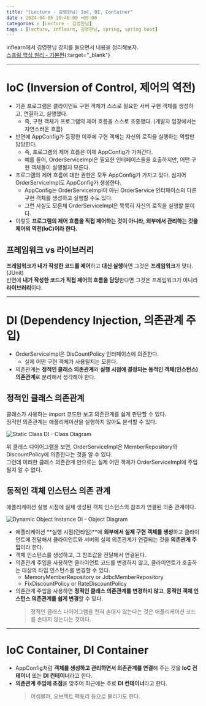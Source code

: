 ```yaml
---
title: "[Lecture - 김영한님] IoC, DI, Container"
date : 2024-04-05 10:40:00 +09:00
categories : [Lecture - 김영한님]
tags : [lecture, inflearn, 김영한님, spring, spring boot]
---
```


inflearn에서 김영한님 강의를 들으면서 내용을 정리해보자.   
[스프링 핵심 원리 - 기본편](https://www.inflearn.com/course/%EC%8A%A4%ED%94%84%EB%A7%81-%ED%95%B5%EC%8B%AC-%EC%9B%90%EB%A6%AC-%EA%B8%B0%EB%B3%B8%ED%8E%B8){:target="_blank"}

---

# IoC (Inversion of Control, 제어의 역전)
* 기존 프로그램은 클라이언트 구현 객체가 스스로 필요한 서버 구현 객체를 생성하고, 연결하고, 실행했다.
  * 즉, 구현 객체가 프로그램의 제어 흐름을 스스로 조종했다. (개발자 입장에서는 자연스러운 흐름)
* 반면에 AppConfig가 등장한 이후에 구현 객체는 자신의 로직을 실행하는 역할만 담당한다.
  * 즉, 프로그램의 제어 흐름은 이제 AppConfig가 가져간다.
  * 예를 들어, OrderServiceImpl은 필요한 인터페이스들을 호출하지만, 어떤 구현 객체들이 실행될지 모른다.
* 프로그램의 제어 흐름에 대한 권한은 모두 AppConfig가 가지고 있다. 심지어 OrderServiceImpl도 AppConfig가 생성한다.
  * AppConfig는 OrderServiceImpl이 아닌 OrderService 인터페이스의 다른 구현 객체를 생성하고 실행할 수도 있다.
  * 그런 사실도 모른체 OrderServiceImpl은 묵묵히 자신의 로직을 실행할 뿐이다.
* 이렇듯 **프로그램의 제어 흐름을 직접 제어하는 것이 아니라, 외부에서 관리하는 것을 제어의 역전(IoC)이라 한다.**

## 프레임워크 vs 라이브러리
**프레임워크가 내가 작성한 코드를 제어**하고 **대신 실행**하면 그것은 **프레임워크**가 맞다. (JUnit)   
반면에 **내가 작성한 코드가 직접 제어의 흐름을 담당**한다면 그것은 프레임워크가 아니라 **라이브러리**이다.

---

# DI (Dependency Injection, 의존관계 주입)
* OrderServiceImpl은 DisCountPolicy 인터페이스에 의존한다.
  * 실제 어떤 구현 객체가 사용될지는 모른다.
* 의존관계는 **정적인 클래스 의존관계**와 **실행 시점에 결정되는 동적인 객체(인스턴스) 의존관계**로 분리해서 생각해야 한다.

## 정적인 클래스 의존관계
클래스가 사용하는 import 코드만 보고 의존관계를 쉽게 판단할 수 있다.   
정적인 의존관계는 애플리케이션을 실행하지 않아도 분석할 수 있다.

![Static Class DI - Class Diagram](https://drive.google.com/thumbnail?id=1KMPEwz_H68K_q7ecuphy4IVjI_5IFS5l&sz=w700)

위 클래스 다이어그램을 보면, OrderServiceImpl은 MemberRepository와 DiscountPolicy에 의존한다는 것을 알 수 있다.   
그런데 이러한 클래스 의존관계 만으로는 실제 어떤 객체가 OrderServiceImpl에 주입될지 알 수 없다. 

## 동적인 객체 인스턴스 의존 관계
애플리케이션 실행 시점에 실제 생성된 객체 인스턴스의 참조가 연결된 의존 관계이다.

![Dynamic Object Instance DI - Object Diagram](https://drive.google.com/thumbnail?id=175gqf0U7aOcEKcnk2cedY_AGz62b8EJw&sz=w700)

* 애플리케이션 **실행 시점(런타임)**에 **외부에서 실제 구현 객체를 생성**하고 클라이언트에 전달해서 클라이언트와 서버의 실제 의존관계가 연결되는 것을 **의존관계 주입**이라 한다.
* 객체 인스턴스를 생성하고, 그 참조값을 전달해서 연결된다.
* 의존관계 주입을 사용하면 클라이언트 코드를 변경하지 않고, 클라이언트가 호출하는 대상의 타입 인스턴스를 변경할 수 있다.
  * MemoryMemberRepository or JdbcMemberRepository
  * FixDiscountPolicy or RateDiscountPolicy
* 의존관계 주입을 사용하면 **정적인 클래스 의존관계를 변경하지 않고**, **동적인 객체 인스턴스 의존관계를 쉽게 변경**할 수 있다.
  > 정적인 클래스 다이어그램을 전혀 손대지 않는다는 것은 애플리케이션 코드를 손대지 않는다는 것이다.

---

# IoC Container, DI Container
* AppConfig처럼 **객체를 생성하고 관리하면서 의존관계를 연결**해 주는 것을 **IoC 컨테이너** 또는 **DI 컨테이너**라고 한다.
* **의존관계 주입에 초점**을 맞추어 최근에는 주로 **DI 컨테이너**라고 한다.
  > 어셈블러, 오브젝트 팩토리 등으로 불리기도 한다.
